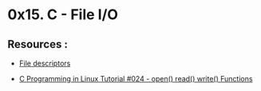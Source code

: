 # 0x15. C - File I/O

## Resources :

* [File descriptors](https://en.wikipedia.org/wiki/File_descriptor)

* [C Programming in Linux Tutorial #024 - open() read() write() Functions](https://www.youtube.com/watch?v=e-srF6c3TJ8)

